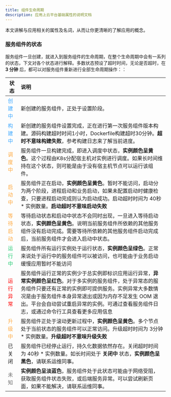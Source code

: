 ```yaml
---
title: 组件生命周期
description: 应用上云平台基础属性的说明文档
---
```


本文讲解与应用相关的属性及名词，从而让你更清晰的了解应用的概念。

### 服务组件的状态

服务组件一旦创建，就进入到服务组件的生命周期，在整个生命周期中会有一系列的状态，下文对各个状态进行解释。多数状态预设了超时时间，无论是否超时，在 **3 分钟** 后，都可以对服务组件重新进行全部生命周期操作：：

| 状态                                  | 说明                                                         |
| ------------------------------------- | :----------------------------------------------------------- |
| <font color="#40a9ff">创建中  </font> | 新创建的服务组件，正处于设置阶段。                           |
| <font color="#40a9ff">构建中  </font> | 新创建的服务组件设置完成，正在进行第一次服务组件版本构建。源码构建超时时间1小时，Dockerfile构建超时30分钟。**超时不意味构建失败**，参考构建日志来了解当前进度。  |
| <font color="#ffa940">调度中  </font> | 服务组件一旦构建完成，即进入调度中状态，**实例颜色呈黄色**。这个过程由K8s分配宿主机对实例进行调度。如果长时间维持在这个状态，则可能是由于没有宿主机节点可以运行该组件。 |
| <font color="#ffa940">启动中  </font> | 服务组件正在启动，**实例颜色呈黄色**。暂时不能访问，启动分为两个阶段，进程启动和业务启动，如果未配置启动时健康检查，只要进程启动完成则认为启动成功。启动超时时间为 40秒 * 实例数量。**启动超时不意味启动失败** |
| <font color="#ffa940">等待启动</font> | 等待启动状态和启动中状态不会同时出现，一旦进入等待启动状态，**实例颜色呈黄色**。说明当前服务组件所依赖的其他服务组件没有启动完成。需要等待所依赖的其他服务组件启动完成后，当前服务组件才会进入启动中状态。 |
| <font color="#28cb75">运行中  </font> | 服务组件所有运行实例处于运行状态，**实例颜色呈绿色**。正常来说处于运行中的服务组件可以被访问，也可能由于业务启动缓慢应用暂时不能访问 |
| <font color="red">运行异常  </font>   | 服务组件运行正常的实例少于总实例即标识应用运行异常，**异常实例颜色呈红色**。对于多实例的服务组件，处于异常态的服务组件只要还有正常的实例即可提供服务。实例异常大多数情况是由于服务组件本身异常退出或因为内存不足发生 OOM 退出。平台会自动尝试重启异常的实例。可通过查看服务组件日志，或通过命令行工具查看更多应用信息 |
| <font color="#ffa940">升级中</font>   | 服务组件正处于滚动更新过程中，**实例颜色呈黄色**。多个节点处于当前状态的服务组件可以正常访问。升级超时时间为 3分钟 * 实例数量。**升级超时不意味升级失败** |
| 已关闭                                | 服务组件已经停止运行，持久化数据依然存在。关闭超时时间为 40秒 * 实例数量。如长时间处于 **关闭中** 状态，**实例颜色呈黑色**，请联系运维同事。 |
| <font color="#717171">未知</font>     | **实例颜色呈淡蓝色**，服务组件处于此状态可能由于网络受阻，获取服务组件状态失败，或后端服务异常。可以尝试刷新页面，如果不能解决，请联系运维同事。 |